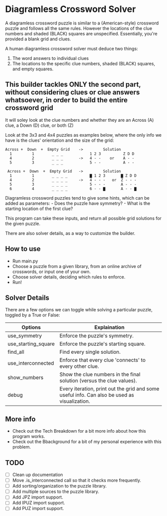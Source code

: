 # Diagramless Crossword Solver

A diagramless crossword puzzle is similar to a (American-style) crossword puzzle and follows all the same rules. However the locations of the clue numbers and shaded (BLACK) squares are unspecified. Essentially, you're provided a blank grid and clues.

A human diagramless crossword solver must deduce two things:

1. The word answers to individual clues
2. The locations to the specific clue numbers, shaded (BLACK) squares, and empty squares.

## This builder tackles ONLY the second part, without considering clues or clue answers whatsoever, in order to build the entire crossword grid

It will soley look at the clue numbers and whether they are an Across (A) clue, a Down (D) clue, or both (Z)

Look at the 3x3 and 4x4 puzzles as examples below, where the only info we have is the clues' orientation and the size of the grid:

~~~text
Across +  Down  +  Empty Grid    ->         Solution
  1         1        _ _ _            1 2 3          Z D D
  4         2        _ _ _       ->   4 - -    or    A - -
  5         3        _ _ _            5 - -          A - -
~~~

~~~text
 Across +  Down  +  Empty Grid   ->         Solution
  1         1        _ _ _ _          ▇ 1 2 3       ▇ Z D D
  4         2        _ _ _ _     ->   4 - - -   or  Z - - -
  5         3        _ _ _ _          5 - - -       A - - -
  6         4        _ _ _ _          6 - - ▇       A - - ▇
~~~

Diagramless crossword puzzles tend to give some hints, which can be added as parameters:
    - Does the puzzle have symmetry?
    - What is the starting location of the first clue?

This program can take these inputs, and return all possible grid solutions for the given puzzle.

There are also solver details, as a way to customize the builder.

## How to use

- Run main.py
- Choose a puzzle from a given library, from an online archive of crosswords, or input one of your own.
- Choose solver details, deciding which rules to enforce.
- Run!

## Solver Details

There are a few options we can toggle while solving a particular puzzle, toggled by a True or False:

| Options             | Explaination |
| ---                 | ------ |
| use_symmetry        | Enforce the puzzle's symmetry. |
| use_starting_square | Enforce the puzzle's starting square. |
| find_all            | Find every single solution. |
| use_interconnected  | Enforce that every clue 'connects' to every other clue. |
| show_numbers        | Show the clue numbers in the final solution (versus the clue values). |
| debug               | Every iteration, print out the grid and some useful info. Can also be used as visualization. |

## More info

- Check out the Tech Breakdown for a bit more info about how this program works.
- Check out the Bbackground for a bit of my personal experience with this problem.

## TODO

- [ ] Clean up documentation
- [ ] Move .is_interconnected call so that it checks more frequently.
- [ ] Add sorting/organization to the puzzle library.
- [ ] Add multiple sources to the puzzle library.
- [ ] Add JPZ import support.
- [ ] Add IPUZ import support.
- [ ] Add PUZ import support.
